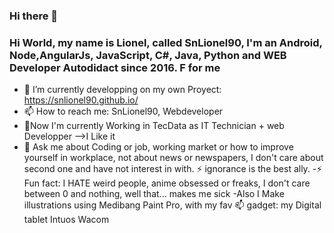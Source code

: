### Hi there 👋

<!--
**snLionel90/snLionel90** is a ✨ _special_ ✨ repository because its `README.md` (this file) appears on your GitHub profile.

Here are some ideas to get you started:

- 🔭 I’m currently working on ...
- 🌱 I’m currently learning ...
- 👯 I’m looking to collaborate on ...
- 🤔 I’m looking for help with ...
- 💬 Ask me about ...
- 📫 How to reach me: ...
- 😄 Pronouns: ...
- ⚡ Fun fact: ...
-->


### Hi World, my name is Lionel, called SnLionel90, I'm an Android, Node,AngularJs, JavaScript, C#, Java, Python and WEB Developer Autodidact since 2016. F for me
- 🔭 I’m currently developping on my own Proyect: https://snlionel90.github.io/ 
- 📫 How to reach me: SnLionel90, Webdeveloper
- 🔭Now I'm currently Working  in TecData as IT Technician + web Developper -->I Like it
- 💬 Ask me about Coding or job, working market or how to improve yourself in workplace, not about news or newspapers, I don't care about second one and have not interest in with. ⚡ ignorance is the best ally.
-⚡ Fun fact: I HATE weird people, anime obsessed or freaks, I don't care between 0 and nothing, well that... makes me sick
-Also I Make illustrations using Medibang Paint Pro, with my fav 📫 gadget: my Digital tablet Intuos Wacom
